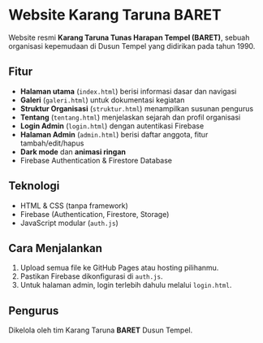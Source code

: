 # Website Karang Taruna BARET

Website resmi **Karang Taruna Tunas Harapan Tempel (BARET)**, sebuah organisasi kepemudaan di Dusun Tempel yang didirikan pada tahun 1990.

## Fitur
- **Halaman utama** (`index.html`) berisi informasi dasar dan navigasi
- **Galeri** (`galeri.html`) untuk dokumentasi kegiatan
- **Struktur Organisasi** (`struktur.html`) menampilkan susunan pengurus
- **Tentang** (`tentang.html`) menjelaskan sejarah dan profil organisasi
- **Login Admin** (`login.html`) dengan autentikasi Firebase
- **Halaman Admin** (`admin.html`) berisi daftar anggota, fitur tambah/edit/hapus
- **Dark mode** dan **animasi ringan**
- Firebase Authentication & Firestore Database

## Teknologi
- HTML & CSS (tanpa framework)
- Firebase (Authentication, Firestore, Storage)
- JavaScript modular (`auth.js`)

## Cara Menjalankan
1. Upload semua file ke GitHub Pages atau hosting pilihanmu.
2. Pastikan Firebase dikonfigurasi di `auth.js`.
3. Untuk halaman admin, login terlebih dahulu melalui `login.html`.

## Pengurus
Dikelola oleh tim Karang Taruna **BARET** Dusun Tempel.